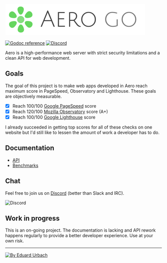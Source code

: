 ![Aero Go Logo](docs/images/aero.go.png)

[![Godoc reference][godoc-image]][godoc-url]
[![Discord][discord-image]][discord-url]

Aero is a high-performance web server with strict security limitations and a clean API for web development.

## Goals

The goal of this project is to make web apps developed in Aero reach maximum score in PageSpeed, Observatory and Lighthouse. These goals are objectively measurable.

- [x] Reach 100/100 [Google PageSpeed](https://developers.google.com/speed/pagespeed/insights/) score
- [x] Reach 120/100 [Mozilla Observatory](https://observatory.mozilla.org/) score (A+)
- [x] Reach 100/100 [Google Lighthouse](https://developers.google.com/web/tools/lighthouse/) score

I already succeeded in getting top scores for all of these checks on one website but I'd still like to lessen the amount of work a developer has to do.

## Documentation

- [API](docs/API.md)
- [Benchmarks](docs/Benchmarks.md)

## Chat

Feel free to join us on [Discord][discord-url] (better than Slack and IRC).

![Discord](https://puu.sh/y61Ym/3a95a8ce66.png)

## Work in progress

This is an on-going project. The documentation is lacking and API rework happens regularly to provide a better developer experience. Use at your own risk.

---

[![By Eduard Urbach](http://forthebadge.com/images/badges/built-with-love.svg)](https://github.com/blitzprog)

[godoc-image]: https://godoc.org/github.com/aerogo/aero?status.svg
[godoc-url]: https://godoc.org/github.com/aerogo/aero
[discord-image]: https://img.shields.io/badge/discord-aero-738bd7.svg
[discord-url]: https://discord.gg/vyk2MnK
